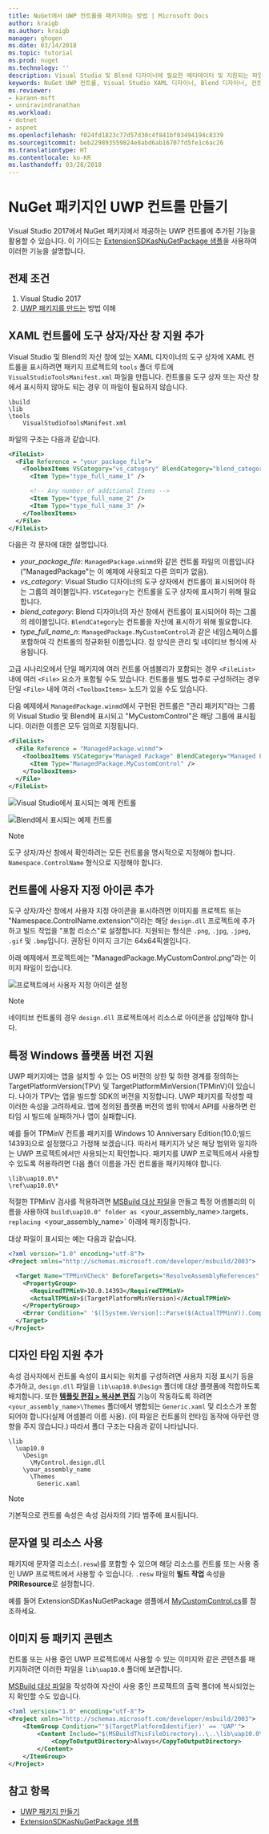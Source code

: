 ```yaml
---
title: NuGet에서 UWP 컨트롤을 패키지하는 방법 | Microsoft Docs
author: kraigb
ms.author: kraigb
manager: ghogen
ms.date: 03/14/2018
ms.topic: tutorial
ms.prod: nuget
ms.technology: ''
description: Visual Studio 및 Blend 디자이너에 필요한 메타데이터 및 지원되는 파일을 포함하여 UWP 컨트롤을 포함하는 NuGet 패키지를 만드는 방법입니다.
keywords: NuGet UWP 컨트롤, Visual Studio XAML 디자이너, Blend 디자이너, 컨트롤 사용자 지정
ms.reviewer:
- karann-msft
- unniravindranathan
ms.workload:
- dotnet
- aspnet
ms.openlocfilehash: f024fd1823c77d57d30c4f841bf03494194c8339
ms.sourcegitcommit: beb229893559824e8abd6ab16707fd5fe1c6ac26
ms.translationtype: HT
ms.contentlocale: ko-KR
ms.lasthandoff: 03/28/2018
---
```

# <a name="creating-uwp-controls-as-nuget-packages"></a>NuGet 패키지인 UWP 컨트롤 만들기

Visual Studio 2017에서 NuGet 패키지에서 제공하는 UWP 컨트롤에 추가된 기능을 활용할 수 있습니다. 이 가이드는 [ExtensionSDKasNuGetPackage 샘플](https://github.com/NuGet/Samples/tree/master/ExtensionSDKasNuGetPackage)을 사용하여 이러한 기능을 설명합니다. 

## <a name="prerequisites"></a>전제 조건

1. Visual Studio 2017
1. [UWP 패키지를 만드는](create-uwp-packages.md) 방법 이해

## <a name="add-toolboxassets-pane-support-for-xaml-controls"></a>XAML 컨트롤에 도구 상자/자산 창 지원 추가

Visual Studio 및 Blend의 자산 창에 있는 XAML 디자이너의 도구 상자에 XAML 컨트롤을 표시하려면 패키지 프로젝트의 `tools` 폴더 루트에 `VisualStudioToolsManifest.xml` 파일을 만듭니다. 컨트롤을 도구 상자 또는 자산 창에서 표시하지 않아도 되는 경우 이 파일이 필요하지 않습니다.

    \build
    \lib
    \tools
        VisualStudioToolsManifest.xml

파일의 구조는 다음과 같습니다.

```xml
<FileList>
  <File Reference = "your_package_file">
    <ToolboxItems VSCategory="vs_category" BlendCategory="blend_category">
      <Item Type="type_full_name_1" />

      <!-- Any number of additional Items -->
      <Item Type="type_full_name_2" />
      <Item Type="type_full_name_3" />
    </ToolboxItems>
  </File>
</FileList>
```

다음은 각 문자에 대한 설명입니다.

- *your_package_file*: `ManagedPackage.winmd`와 같은 컨트롤 파일의 이름입니다("ManagedPackage"는 이 예제에 사용되고 다른 의미가 없음).
- *vs_category*: Visual Studio 디자이너의 도구 상자에서 컨트롤이 표시되어야 하는 그룹의 레이블입니다. `VSCategory`는 컨트롤을 도구 상자에 표시하기 위해 필요합니다.
- *blend_category*: Blend 디자이너의 자산 창에서 컨트롤이 표시되어야 하는 그룹의 레이블입니다. `BlendCategory`는 컨트롤을 자산에 표시하기 위해 필요합니다.
- *type_full_name_n*: `ManagedPackage.MyCustomControl`과 같은 네임스페이스를 포함하여 각 컨트롤의 정규화된 이름입니다. 점 양식은 관리 및 네이티브 형식에 사용됩니다.

고급 시나리오에서 단일 패키지에 여러 컨트롤 어셈블리가 포함되는 경우 `<FileList>` 내에 여러 `<File>` 요소가 포함될 수도 있습니다. 컨트롤을 별도 범주로 구성하려는 경우 단일 `<File>` 내에 여러 `<ToolboxItems>` 노드가 있을 수도 있습니다.

다음 예제에서 `ManagedPackage.winmd`에서 구현된 컨트롤은 "관리 패키지"라는 그룹의 Visual Studio 및 Blend에 표시되고 "MyCustomControl"은 해당 그룹에 표시됩니다. 이러한 이름은 모두 임의로 지정됩니다.

```xml
<FileList>
  <File Reference = "ManagedPackage.winmd">
    <ToolboxItems VSCategory="Managed Package" BlendCategory="Managed Package">
      <Item Type="ManagedPackage.MyCustomControl" />
    </ToolboxItems>
  </File>
</FileList>
```

![Visual Studio에서 표시되는 예제 컨트롤](media/UWP-control-vs-toolbox.png)

![Blend에서 표시되는 예제 컨트롤](media/UWP-control-blend-assets.png)

> [!Note]
> 도구 상자/자산 창에서 확인하려는 모든 컨트롤을 명시적으로 지정해야 합니다. `Namespace.ControlName` 형식으로 지정해야 합니다.

## <a name="add-custom-icons-to-your-controls"></a>컨트롤에 사용자 지정 아이콘 추가

도구 상자/자산 창에서 사용자 지정 아이콘을 표시하려면 이미지를 프로젝트 또는 "Namespace.ControlName.extension"이라는 해당 `design.dll` 프로젝트에 추가하고 빌드 작업을 "포함 리소스"로 설정합니다. 지원되는 형식은 `.png`, `.jpg`, `.jpeg`, `.gif` 및 `.bmp`입니다. 권장된 이미지 크기는 64x64픽셀입니다.

아래 예제에서 프로젝트에는 "ManagedPackage.MyCustomControl.png"라는 이미지 파일이 있습니다.

![프로젝트에서 사용자 지정 아이콘 설정](media/UWP-control-custom-icon.png)

> [!Note]
> 네이티브 컨트롤의 경우 `design.dll` 프로젝트에서 리소스로 아이콘을 삽입해야 합니다.

## <a name="support-specific-windows-platform-versions"></a>특정 Windows 플랫폼 버전 지원

UWP 패키지에는 앱을 설치할 수 있는 OS 버전의 상한 및 하한 경계를 정의하는 TargetPlatformVersion(TPV) 및 TargetPlatformMinVersion(TPMinV)이 있습니다. 나아가 TPV는 앱을 빌드할 SDK의 버전을 지정합니다. UWP 패키지를 작성할 때 이러한 속성을 고려하세요. 앱에 정의된 플랫폼 버전의 범위 밖에서 API를 사용하면 런타임 시 빌드에 실패하거나 앱이 실패합니다.

예를 들어 TPMinV 컨트롤 패키지를 Windows 10 Anniversary Edition(10.0;빌드 14393)으로 설정했다고 가정해 보겠습니다. 따라서 패키지가 낮은 해당 범위와 일치하는 UWP 프로젝트에서만 사용되는지 확인합니다. 패키지를 UWP 프로젝트에서 사용할 수 있도록 허용하려면 다음 폴더 이름을 가진 컨트롤을 패키지해야 합니다.

    \lib\uap10.0\*
    \ref\uap10.0\*

적절한 TPMinV 검사를 적용하려면 [MSBuild 대상 파일](/visualstudio/msbuild/msbuild-targets)을 만들고 특정 어셈블리의 이름을 사용하여 `build\uap10.0" folder as `<your_assembly_name>.targets`, replacing `<your_assembly_name>` 아래에 패키징합니다.

대상 파일이 표시되는 예는 다음과 같습니다.

```xml
<?xml version="1.0" encoding="utf-8"?>
<Project xmlns="http://schemas.microsoft.com/developer/msbuild/2003">

  <Target Name="TPMinVCheck" BeforeTargets="ResolveAssemblyReferences" Condition="'$(TargetPlatformMinVersion)' != ''">
    <PropertyGroup>
      <RequiredTPMinV>10.0.14393</RequiredTPMinV>
      <ActualTPMinV>$(TargetPlatformMinVersion)</ActualTPMinV>
    </PropertyGroup>
    <Error Condition=" '$([System.Version]::Parse($(ActualTPMinV)).CompareTo($([System.Version]::Parse($(RequiredTPMinV)))))' == '-1' "        Text = "The INSERT_PACKAGE_ID_HERE nuget package cannot be used in the $(MSBuildProjectName) project since the project's TargetPlatformMinVersion - $(ActualTPMinV) does not match the Minimum Version - $(RequiredTPMinV) supported by the package" />
  </Target>
</Project>
```

## <a name="add-design-time-support"></a>디자인 타임 지원 추가

속성 검사자에서 컨트롤 속성이 표시되는 위치를 구성하려면 사용자 지정 표시기 등을 추가하고, `design.dll` 파일을 `lib\uap10.0\Design` 폴더에 대상 플랫폼에 적합하도록 배치합니다. 또한 **[템플릿 편집 > 복사본 편집](/windows/uwp/controls-and-patterns/xaml-styles#modify-the-default-system-styles)** 기능이 작동하도록 하려면 `<your_assembly_name>\Themes` 폴더에서 병합되는 `Generic.xaml` 및 리소스가 포함되어야 합니다(실제 어셈블리 이름 사용). (이 파일은 컨트롤의 런타임 동작에 아무런 영향을 주지 않습니다.) 따라서 폴더 구조는 다음과 같이 나타납니다.

    \lib
      \uap10.0
        \Design
          \MyControl.design.dll
        \your_assembly_name
          \Themes
            Generic.xaml

> [!Note]
> 기본적으로 컨트롤 속성은 속성 검사자의 기타 범주에 표시됩니다.

## <a name="use-strings-and-resources"></a>문자열 및 리소스 사용

패키지에 문자열 리소스(`.resw`)를 포함할 수 있으며 해당 리소스를 컨트롤 또는 사용 중인 UWP 프로젝트에서 사용할 수 있습니다. `.resw` 파일의 **빌드 작업** 속성을 **PRIResource**로 설정합니다.

예를 들어 ExtensionSDKasNuGetPackage 샘플에서 [MyCustomControl.cs](https://github.com/NuGet/Samples/blob/master/ExtensionSDKasNuGetPackage/ManagedPackage/MyCustomControl.cs)를 참조하세요.

## <a name="package-content-such-as-images"></a>이미지 등 패키지 콘텐츠

컨트롤 또는 사용 중인 UWP 프로젝트에서 사용할 수 있는 이미지와 같은 콘텐츠를 패키지하려면 이러한 파일을 `lib\uap10.0` 폴더에 보관합니다.

[MSBuild 대상 파일](/visualstudio/msbuild/msbuild-targets)을 작성하여 자산이 사용 중인 프로젝트의 출력 폴더에 복사되었는지 확인할 수도 있습니다.

```xml
<?xml version="1.0" encoding="utf-8"?>
<Project xmlns="http://schemas.microsoft.com/developer/msbuild/2003">
    <ItemGroup Condition="'$(TargetPlatformIdentifier)' == 'UAP'">
        <Content Include="$(MSBuildThisFileDirectory)..\..\lib\uap10.0\contosoSampleImage.jpg">
            <CopyToOutputDirectory>Always</CopyToOutputDirectory>
        </Content>
    </ItemGroup>
</Project>
```

## <a name="see-also"></a>참고 항목

- [UWP 패키지 만들기](create-uwp-packages.md)
- [ExtensionSDKasNuGetPackage 샘플](https://github.com/NuGet/Samples/tree/master/ExtensionSDKasNuGetPackage)

